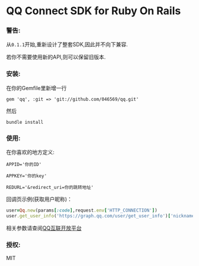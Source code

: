 QQ Connect SDK for Ruby On Rails
================

### 警告:

从`0.1.1`开始,重新设计了整套SDK,因此并不向下兼容.

若你不需要使用新的API,则可以保留旧版本.

### 安装:
    
在你的Gemfile里新增一行

`gem 'qq', :git => 'git://github.com/046569/qq.git'`

然后

`bundle install`

### 使用:

在你喜欢的地方定义:

`APPID='你的ID'`

`APPKEY='你的key'`

`REDURL='&redirect_uri=你的跳转地址'`

回调页示例(获取用户昵称)：

```Ruby
user=Qq.new(params[:code],request.env['HTTP_CONNECTION'])
user.get_user_info('https://graph.qq.com/user/get_user_info')['nickname']
```

相关参数请查阅[QQ互联开放平台](http://connect.qq.com/intro/login/)


### 授权:

MIT
